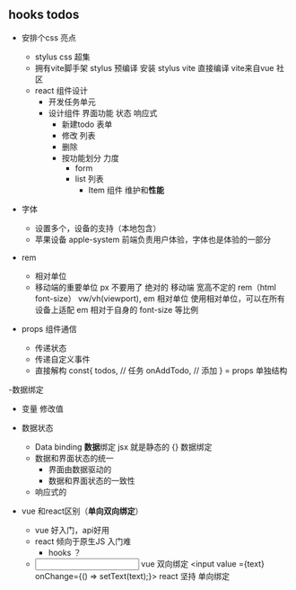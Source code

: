 ## hooks todos

- 安排个css 亮点
  - stylus
      css 超集
  - 拥有vite脚手架
      stylus 预编译 安装 stylus vite 直接编译
      vite来自vue 社区
  - react 组件设计
      - 开发任务单元
      - 设计组件
          界面功能 状态 响应式
          - 新建todo 表单
          - 修改 列表
          - 删除
        - 按功能划分 力度
          - form
          - list 列表
              - Item 组件 维护和**性能**

- 字体
  - 设置多个，设备的支持（本地包含）
  - 苹果设备 apple-system 前端负责用户体验，字体也是体验的一部分
- rem
  - 相对单位
  - 移动端的重要单位 px 不要用了 绝对的
      移动端 宽高不定的 rem（html font-size） vw/vh(viewport), em 相对单位
      使用相对单位，可以在所有设备上适配
      em 相对于自身的 font-size 等比例

- props    组件通信
  - 传递状态
  - 传递自定义事件
  - 直接解构
      const{
        todos, // 任务
        onAddTodo, // 添加
      } = props 单独结构 

-数据绑定
  - 变量 修改值
  - 数据状态
    - Data binding **数据**绑定 jsx 就是静态的
    {} 数据绑定
    - 数据和界面状态的统一
      - 界面由数据驱动的
      - 数据和界面状态的一致性
    - 响应式的

- vue 和react区别（**单向双向绑定**）
  - vue 好入门，api好用
  - react 倾向于原生JS 入门难
    - hooks ？
  - <input v-model="text" /> vue 双向绑定
      <input value ={text} onChange={() => setText(text);}>
  react 坚持 单向绑定